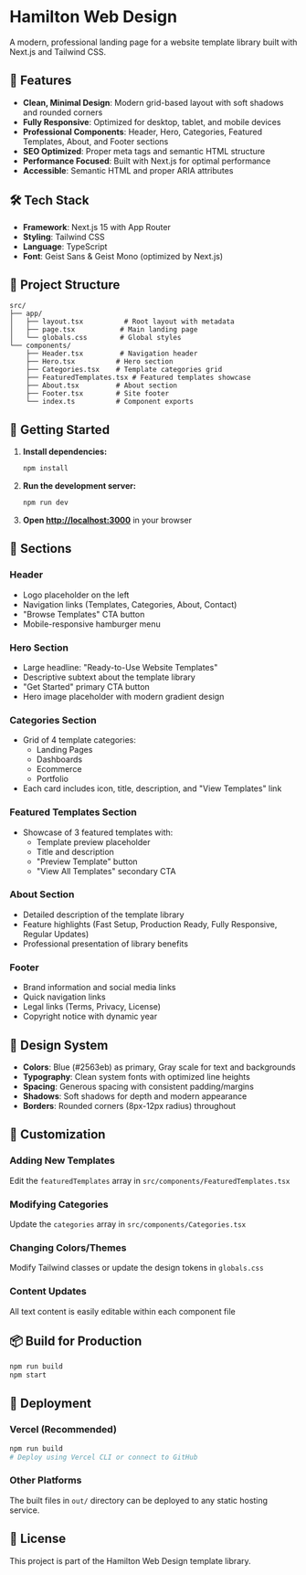 # Hamilton Web Design

A modern, professional landing page for a website template library built with Next.js and Tailwind CSS.

## 🚀 Features

- **Clean, Minimal Design**: Modern grid-based layout with soft shadows and rounded corners
- **Fully Responsive**: Optimized for desktop, tablet, and mobile devices
- **Professional Components**: Header, Hero, Categories, Featured Templates, About, and Footer sections
- **SEO Optimized**: Proper meta tags and semantic HTML structure
- **Performance Focused**: Built with Next.js for optimal performance
- **Accessible**: Semantic HTML and proper ARIA attributes

## 🛠️ Tech Stack

- **Framework**: Next.js 15 with App Router
- **Styling**: Tailwind CSS
- **Language**: TypeScript
- **Font**: Geist Sans & Geist Mono (optimized by Next.js)

## 📁 Project Structure

```
src/
├── app/
│   ├── layout.tsx          # Root layout with metadata
│   ├── page.tsx           # Main landing page
│   └── globals.css        # Global styles
└── components/
    ├── Header.tsx         # Navigation header
    ├── Hero.tsx          # Hero section
    ├── Categories.tsx    # Template categories grid
    ├── FeaturedTemplates.tsx # Featured templates showcase
    ├── About.tsx         # About section
    ├── Footer.tsx        # Site footer
    └── index.ts          # Component exports
```

## 🏃 Getting Started

1. **Install dependencies:**
   ```bash
   npm install
   ```

2. **Run the development server:**
   ```bash
   npm run dev
   ```

3. **Open [http://localhost:3000](http://localhost:3000)** in your browser

## 📱 Sections

### Header
- Logo placeholder on the left
- Navigation links (Templates, Categories, About, Contact)
- "Browse Templates" CTA button
- Mobile-responsive hamburger menu

### Hero Section
- Large headline: "Ready-to-Use Website Templates"
- Descriptive subtext about the template library
- "Get Started" primary CTA button
- Hero image placeholder with modern gradient design

### Categories Section
- Grid of 4 template categories:
  - Landing Pages
  - Dashboards
  - Ecommerce
  - Portfolio
- Each card includes icon, title, description, and "View Templates" link

### Featured Templates Section
- Showcase of 3 featured templates with:
  - Template preview placeholder
  - Title and description
  - "Preview Template" button
  - "View All Templates" secondary CTA

### About Section
- Detailed description of the template library
- Feature highlights (Fast Setup, Production Ready, Fully Responsive, Regular Updates)
- Professional presentation of library benefits

### Footer
- Brand information and social media links
- Quick navigation links
- Legal links (Terms, Privacy, License)
- Copyright notice with dynamic year

## 🎨 Design System

- **Colors**: Blue (#2563eb) as primary, Gray scale for text and backgrounds
- **Typography**: Clean system fonts with optimized line heights
- **Spacing**: Generous spacing with consistent padding/margins
- **Shadows**: Soft shadows for depth and modern appearance
- **Borders**: Rounded corners (8px-12px radius) throughout

## 🔧 Customization

### Adding New Templates
Edit the `featuredTemplates` array in `src/components/FeaturedTemplates.tsx`

### Modifying Categories
Update the `categories` array in `src/components/Categories.tsx`

### Changing Colors/Themes
Modify Tailwind classes or update the design tokens in `globals.css`

### Content Updates
All text content is easily editable within each component file

## 📦 Build for Production

```bash
npm run build
npm start
```

## 🚀 Deployment

### Vercel (Recommended)
```bash
npm run build
# Deploy using Vercel CLI or connect to GitHub
```

### Other Platforms
The built files in `out/` directory can be deployed to any static hosting service.

## 📄 License

This project is part of the Hamilton Web Design template library.
